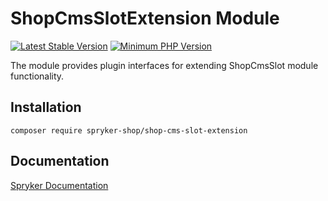 # ShopCmsSlotExtension Module
[![Latest Stable Version](https://poser.pugx.org/spryker-shop/shop-cms-slot-extension/v/stable.svg)](https://packagist.org/packages/spryker-shop/shop-cms-slot-extension)
[![Minimum PHP Version](https://img.shields.io/badge/php-%3E%3D%208.3-8892BF.svg)](https://php.net/)

The module provides plugin interfaces for extending ShopCmsSlot module functionality.

## Installation

```
composer require spryker-shop/shop-cms-slot-extension
```

## Documentation

[Spryker Documentation](https://docs.spryker.com)
